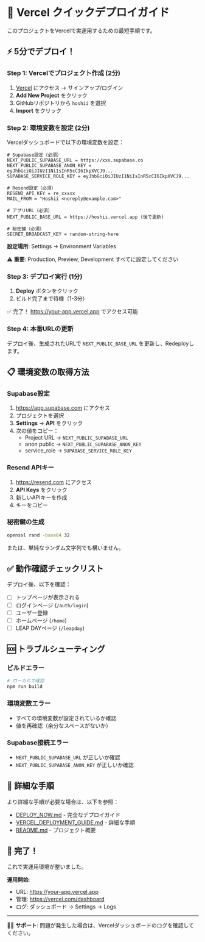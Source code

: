 # 🚀 Vercel クイックデプロイガイド

このプロジェクトをVercelで実運用するための最短手順です。

## ⚡ 5分でデプロイ！

### Step 1: Vercelでプロジェクト作成 (2分)

1. [Vercel](https://vercel.com) にアクセス → サインアップ/ログイン
2. **Add New Project** をクリック
3. GitHubリポジトリから `hoshii` を選択
4. **Import** をクリック

### Step 2: 環境変数を設定 (2分)

Vercelダッシュボードで以下の環境変数を設定：

```
# Supabase設定（必須）
NEXT_PUBLIC_SUPABASE_URL = https://xxx.supabase.co
NEXT_PUBLIC_SUPABASE_ANON_KEY = eyJhbGciOiJIUzI1NiIsInR5cCI6IkpXVCJ9...
SUPABASE_SERVICE_ROLE_KEY = eyJhbGciOiJIUzI1NiIsInR5cCI6IkpXVCJ9...

# Resend設定（必須）
RESEND_API_KEY = re_xxxxx
MAIL_FROM = "Hoshii <noreply@example.com>"

# アプリURL（必須）
NEXT_PUBLIC_BASE_URL = https://hoshii.vercel.app (後で更新)

# 秘密鍵（必須）
SECRET_BROADCAST_KEY = random-string-here
```

**設定場所**: Settings → Environment Variables

⚠️ **重要**: Production, Preview, Development すべてに設定してください

### Step 3: デプロイ実行 (1分)

1. **Deploy** ボタンをクリック
2. ビルド完了まで待機（1-3分）

✅ 完了！ https://your-app.vercel.app でアクセス可能

### Step 4: 本番URLの更新

デプロイ後、生成されたURLで `NEXT_PUBLIC_BASE_URL` を更新し、Redeployします。

## 📋 環境変数の取得方法

### Supabase設定

1. https://app.supabase.com にアクセス
2. プロジェクトを選択
3. **Settings** → **API** をクリック
4. 次の値をコピー：
   - Project URL → `NEXT_PUBLIC_SUPABASE_URL`
   - anon public → `NEXT_PUBLIC_SUPABASE_ANON_KEY`
   - service_role → `SUPABASE_SERVICE_ROLE_KEY`

### Resend APIキー

1. https://resend.com にアクセス
2. **API Keys** をクリック
3. 新しいAPIキーを作成
4. キーをコピー

### 秘密鍵の生成

```bash
openssl rand -base64 32
```

または、単純なランダム文字列でも構いません。

## ✅ 動作確認チェックリスト

デプロイ後、以下を確認：

- [ ] トップページが表示される
- [ ] ログインページ (`/auth/login`)
- [ ] ユーザー登録
- [ ] ホームページ (`/home`)
- [ ] LEAP DAYページ (`/leapday`)

## 🆘 トラブルシューティング

### ビルドエラー

```bash
# ローカルで確認
npm run build
```

### 環境変数エラー

- すべての環境変数が設定されているか確認
- 値を再確認（余分なスペースがないか）

### Supabase接続エラー

- `NEXT_PUBLIC_SUPABASE_URL` が正しいか確認
- `NEXT_PUBLIC_SUPABASE_ANON_KEY` が正しいか確認

## 📖 詳細な手順

より詳細な手順が必要な場合は、以下を参照：

- [DEPLOY_NOW.md](./DEPLOY_NOW.md) - 完全なデプロイガイド
- [VERCEL_DEPLOYMENT_GUIDE.md](./VERCEL_DEPLOYMENT_GUIDE.md) - 詳細な手順
- [README.md](./README.md) - プロジェクト概要

## 🎉 完了！

これで実運用環境が整いました。

**運用開始**:
- URL: https://your-app.vercel.app
- 管理: https://vercel.com/dashboard
- ログ: ダッシュボード → Settings → Logs

---

🙋‍♂️ **サポート**: 問題が発生した場合は、Vercelダッシュボードのログを確認してください。

